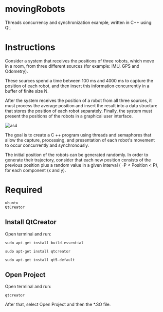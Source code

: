 # movingRobots

Threads concurrency and synchronization example, written in C++ using Qt.

# Instructions

Consider a system that receives the positions of three robots, which move in a room, from three different sources (for example: IMU, GPS and Odometry).

These sources spend a time between 100 ms and 4000 ms to capture the position of each robot, and then insert this information concurrently in a buffer of finite size N.

After the system receives the position of a robot from all three sources, it must process the average position and insert the result into a data structure that stores the position of each robot separately. Finally, the system must present the positions of the robots in a graphical user interface.

![asd](https://user-images.githubusercontent.com/45035051/48899050-9a0caf00-ee35-11e8-8cc5-0deca1e4bf04.png)

The goal is to create a C ++ program using threads and semaphores that allow the capture, processing, and presentation of each robot's movement to occur concurrently and synchronously.

The initial position of the robots can be generated randomly. In order to generate their trajectory, consider that each new position consists of the previous position plus a random value in a given interval ( -P < Position < P), for each component (x and y).

# Required

	ubuntu
	QtCreator

##  Install QtCreator
Open terminal and run:

```
sudo apt-get install build-essential

sudo apt-get install qtcreator

sudo apt-get install qt5-default
```

## Open Project

Open terminal and run:
  
```
qtcreator 
```
  
After that, select Open Project and then the *.SO file.
  

